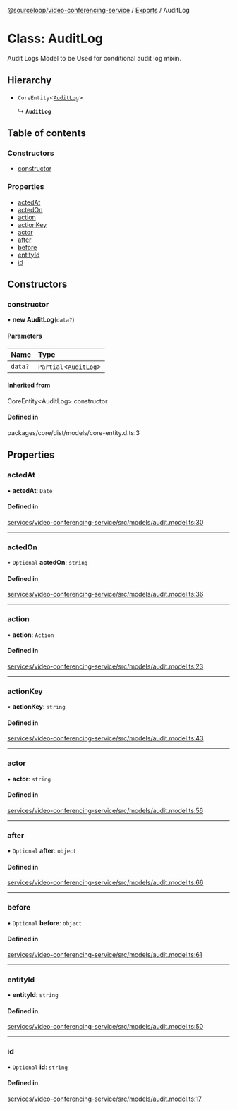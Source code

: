 [@sourceloop/video-conferencing-service](../README.md) / [Exports](../modules.md) / AuditLog

# Class: AuditLog

Audit Logs Model to be Used for conditional audit log mixin.

## Hierarchy

- `CoreEntity`<[`AuditLog`](AuditLog.md)\>

  ↳ **`AuditLog`**

## Table of contents

### Constructors

- [constructor](AuditLog.md#constructor)

### Properties

- [actedAt](AuditLog.md#actedat)
- [actedOn](AuditLog.md#actedon)
- [action](AuditLog.md#action)
- [actionKey](AuditLog.md#actionkey)
- [actor](AuditLog.md#actor)
- [after](AuditLog.md#after)
- [before](AuditLog.md#before)
- [entityId](AuditLog.md#entityid)
- [id](AuditLog.md#id)

## Constructors

### constructor

• **new AuditLog**(`data?`)

#### Parameters

| Name | Type |
| :------ | :------ |
| `data?` | `Partial`<[`AuditLog`](AuditLog.md)\> |

#### Inherited from

CoreEntity<AuditLog\>.constructor

#### Defined in

packages/core/dist/models/core-entity.d.ts:3

## Properties

### actedAt

• **actedAt**: `Date`

#### Defined in

[services/video-conferencing-service/src/models/audit.model.ts:30](https://github.com/sourcefuse/loopback4-microservice-catalog/blob/93a7f917/services/video-conferencing-service/src/models/audit.model.ts#L30)

___

### actedOn

• `Optional` **actedOn**: `string`

#### Defined in

[services/video-conferencing-service/src/models/audit.model.ts:36](https://github.com/sourcefuse/loopback4-microservice-catalog/blob/93a7f917/services/video-conferencing-service/src/models/audit.model.ts#L36)

___

### action

• **action**: `Action`

#### Defined in

[services/video-conferencing-service/src/models/audit.model.ts:23](https://github.com/sourcefuse/loopback4-microservice-catalog/blob/93a7f917/services/video-conferencing-service/src/models/audit.model.ts#L23)

___

### actionKey

• **actionKey**: `string`

#### Defined in

[services/video-conferencing-service/src/models/audit.model.ts:43](https://github.com/sourcefuse/loopback4-microservice-catalog/blob/93a7f917/services/video-conferencing-service/src/models/audit.model.ts#L43)

___

### actor

• **actor**: `string`

#### Defined in

[services/video-conferencing-service/src/models/audit.model.ts:56](https://github.com/sourcefuse/loopback4-microservice-catalog/blob/93a7f917/services/video-conferencing-service/src/models/audit.model.ts#L56)

___

### after

• `Optional` **after**: `object`

#### Defined in

[services/video-conferencing-service/src/models/audit.model.ts:66](https://github.com/sourcefuse/loopback4-microservice-catalog/blob/93a7f917/services/video-conferencing-service/src/models/audit.model.ts#L66)

___

### before

• `Optional` **before**: `object`

#### Defined in

[services/video-conferencing-service/src/models/audit.model.ts:61](https://github.com/sourcefuse/loopback4-microservice-catalog/blob/93a7f917/services/video-conferencing-service/src/models/audit.model.ts#L61)

___

### entityId

• **entityId**: `string`

#### Defined in

[services/video-conferencing-service/src/models/audit.model.ts:50](https://github.com/sourcefuse/loopback4-microservice-catalog/blob/93a7f917/services/video-conferencing-service/src/models/audit.model.ts#L50)

___

### id

• `Optional` **id**: `string`

#### Defined in

[services/video-conferencing-service/src/models/audit.model.ts:17](https://github.com/sourcefuse/loopback4-microservice-catalog/blob/93a7f917/services/video-conferencing-service/src/models/audit.model.ts#L17)
